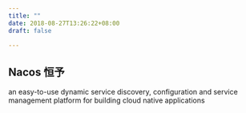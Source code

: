 ```yaml
---
title: ""
date: 2018-08-27T13:26:22+08:00
draft: false

---
```


## Nacos 恒予

an easy-to-use dynamic service discovery, configuration and service management platform for building cloud native applications